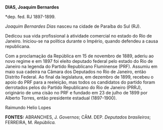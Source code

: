 **DIAS, Joaquim Bernardes**

\*dep. fed. RJ 1897-1899.

*Joaquim Bernardes Dias* nasceu na cidade de Paraíba do Sul (RJ).

Dedicou sua vida profissional à atividade comercial no estado do Rio de
Janeiro. Iniciou-se na política durante o Império, quando defendeu a
causa republicana.

Com a proclamação da República em 15 de novembro de 1889, aderiu ao novo
regime e em 1897 foi eleito deputado federal pelo estado do Rio de
Janeiro na legenda do Partido Republicano Fluminense (PRF). Assumiu em
maio sua cadeira na Câmara dos Deputados no Rio de Janeiro, então
Distrito Federal. Ao final da legislatura, em dezembro de 1899, recebeu
o apoio do PRF para a reeleição, mas todos os candidatos do partido
foram derrotados pelos do Partido Republicano do Rio de Janeiro (PRRJ),
originário de uma cisão no PRF e fundado em 23 de julho de 1899 por
Alberto Torres, então presidente estadual (1897-1900).

Raimundo Helio Lopes

**FONTES:** ABRANCHES, J. *Governos*; CÂM. DEP. *Deputados brasileiros*;
FERREIRA, M. *República.*

